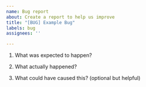 ```yaml
---
name: Bug report
about: Create a report to help us improve
title: "[BUG] Example Bug"
labels: bug
assignees: ''

---
```


1. What was expected to happen?

2. What actually happened?

3. What could have caused this? (optional but helpful)
